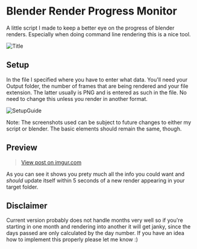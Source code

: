 # Blender Render Progress Monitor
A little script I made to keep a better eye on the progress of blender renders. Especially when doing command line rendering this is a nice tool.

![Title](https://i.imgur.com/Uzxxo9R.jpg)

## Setup
In the file I specified where you have to enter what data. You'll need your Output folder, the number of frames that are being rendered and your file extension. The latter usually is PNG and is entered as such in the file. No need to change this unless you render in another format.

![SetupGuide](https://i.imgur.com/8yzSnWc.png)

Note: The screenshots used can be subject to future changes to either my script or blender. The basic elements should remain the same, though.

## Preview
<blockquote class="imgur-embed-pub" lang="en" data-id="bSWFILJ"><a href="https://imgur.com/bSWFILJ">View post on imgur.com</a></blockquote><script async src="//s.imgur.com/min/embed.js" charset="utf-8"></script>

As you can see it shows you prety much all the info you could want and *should* update itself within 5 seconds of a new render appearing in your target folder.

## Disclaimer
Current version probably does not handle months very well so if you're starting in one month and rendering into another it will get janky, since the days passed are only calculated by the day number.
If you have an idea how to implement this properly please let me know :)

